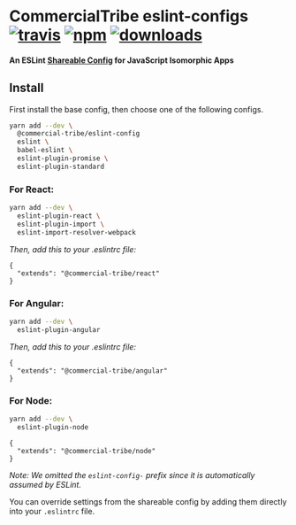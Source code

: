 # CommercialTribe eslint-configs [![travis][travis-image]][travis-url] [![npm][npm-image]][npm-url] [![downloads][downloads-image]][downloads-url]

[travis-image]: https://img.shields.io/travis/commercialtribe/eslint-config-isomorphic/master.svg
[travis-url]: https://travis-ci.org/commercialtribe/eslint-config-isomorphic
[npm-image]: https://img.shields.io/npm/v/eslint-config-isomorphic.svg
[npm-url]: https://npmjs.org/package/eslint-config-isomorphic
[downloads-image]: https://img.shields.io/npm/dm/eslint-config-isomorphic.svg
[downloads-url]: https://npmjs.org/package/eslint-config-isomorphic

#### An ESLint [Shareable Config](http://eslint.org/docs/developer-guide/shareable-configs) for JavaScript Isomorphic Apps

## Install

First install the base config, then choose one of the following configs.

```bash
yarn add --dev \
  @commercial-tribe/eslint-config
  eslint \
  babel-eslint \
  eslint-plugin-promise \
  eslint-plugin-standard
```

### For React:

```bash
yarn add --dev \
  eslint-plugin-react \
  eslint-plugin-import \
  eslint-import-resolver-webpack
```

*Then, add this to your .eslintrc file:*

```
{
  "extends": "@commercial-tribe/react"
}
```

### For Angular:

```bash
yarn add --dev \
  eslint-plugin-angular
```

*Then, add this to your .eslintrc file:*

```
{
  "extends": "@commercial-tribe/angular"
}
```

### For Node:

```bash
yarn add --dev \
  eslint-plugin-node
```

```
{
  "extends": "@commercial-tribe/node"
}
```

*Note: We omitted the `eslint-config-` prefix since it is automatically assumed by ESLint.*

You can override settings from the shareable config by adding them directly into your
`.eslintrc` file.

